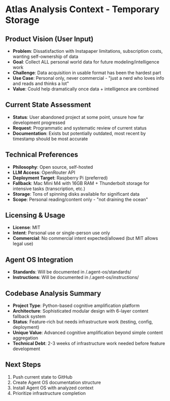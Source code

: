 # Atlas Analysis Context - Temporary Storage

## Product Vision (User Input)
- **Problem**: Dissatisfaction with Instapaper limitations, subscription costs, wanting self-ownership of data
- **Goal**: Collect ALL personal world data for future modeling/intelligence work
- **Challenge**: Data acquisition in usable format has been the hardest part
- **Use Case**: Personal only, never commercial - "just a nerd who loves info and reads and thinks a lot"
- **Value**: Could help dramatically once data + intelligence are combined

## Current State Assessment
- **Status**: User abandoned project at some point, unsure how far development progressed
- **Request**: Programmatic and systematic review of current status
- **Documentation**: Exists but potentially outdated, most recent by timestamp should be most accurate

## Technical Preferences
- **Philosophy**: Open source, self-hosted
- **LLM Access**: OpenRouter API
- **Deployment Target**: Raspberry Pi (preferred) 
- **Fallback**: Mac Mini M4 with 16GB RAM + Thunderbolt storage for intensive tasks (transcription, etc.)
- **Storage**: Tons of spinning disks available for significant data
- **Scope**: Personal reading/content only - "not draining the ocean"

## Licensing & Usage
- **License**: MIT 
- **Intent**: Personal use or single-person use only
- **Commercial**: No commercial intent expected/allowed (but MIT allows legal use)

## Agent OS Integration
- **Standards**: Will be documented in /.agent-os/standards/
- **Instructions**: Will be documented in /.agent-os/instructions/

## Codebase Analysis Summary
- **Project Type**: Python-based cognitive amplification platform
- **Architecture**: Sophisticated modular design with 6-layer content fallback system
- **Status**: Feature-rich but needs infrastructure work (testing, config, deployment)
- **Unique Value**: Advanced cognitive amplification beyond simple content aggregation
- **Technical Debt**: 2-3 weeks of infrastructure work needed before feature development

## Next Steps
1. Push current state to GitHub
2. Create Agent OS documentation structure
3. Install Agent OS with analyzed context
4. Prioritize infrastructure completion